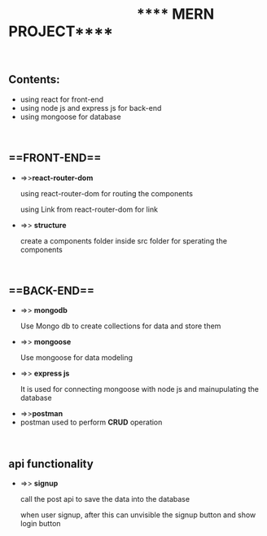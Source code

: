 <h1>&nbsp;&nbsp;&nbsp;&nbsp;&nbsp;&nbsp;&nbsp;&nbsp;&nbsp;&nbsp;&nbsp;&nbsp;&nbsp;&nbsp;&nbsp;&nbsp;&nbsp;&nbsp;&nbsp;&nbsp;&nbsp;&nbsp;&nbsp;&nbsp;&nbsp;&nbsp;&nbsp;&nbsp;&nbsp;&nbsp;&nbsp;&nbsp;&nbsp;&nbsp;&nbsp;&nbsp;&nbsp;&nbsp;**** MERN PROJECT****</h1>
<br/>
<h2>Contents:</h2>
<ul>
  <li>using react for front-end</li>
  <li>using node js and express js for back-end</li>
  <li>using mongoose for database</li>
</ul>
<br/>
<h2>==FRONT-END==</h2>
<ul>
  <li>
    =>><b>react-router-dom</b>
    <p>using react-router-dom for routing the components</p>
    <p>using Link from react-router-dom for link</p>
    
  <li>
    =>> <b>structure</b>
    <p>create a components folder inside src folder for sperating the components</p>
  </li>
  </li>
</ul>
<br/>
<h2>==BACK-END==</h2>
<ul>
  <li>
    =>> <b>mongodb</b>
    <p>Use Mongo db to create collections for data and store them</p>
  </li>
  <li>
    =>> <b>mongoose</b>
    <p>Use mongoose for data modeling</p>
  </li>
  <li>
    =>> <b>express js</b>
    <p>It is used for connecting mongoose with node js and mainupulating the database</p>
  </li>
  <li>
    =>><b>postman</b>
    <li>postman used to perform <b>CRUD</b> operation</li>
  </li>
</ul>
<br/>
<h2>api functionality</h2>
<ul>
  <li>
    =>> <b>signup</b>
    <p>call the post api to save the data into the database</p>
    <p>when user signup, after this can unvisible the signup button and show login button</p>
  </li>
</ul>
